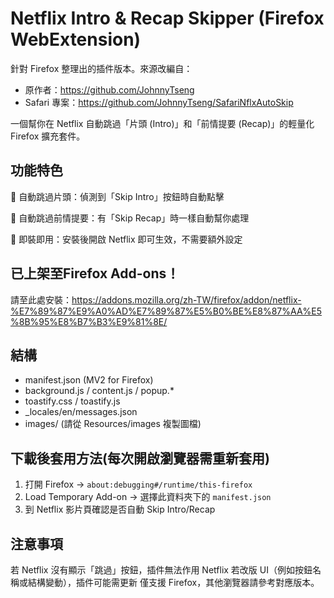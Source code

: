 # Netflix Intro & Recap Skipper (Firefox WebExtension)

針對 Firefox 整理出的插件版本。來源改編自：
- 原作者：https://github.com/JohnnyTseng
- Safari 專案：https://github.com/JohnnyTseng/SafariNflxAutoSkip

一個幫你在 Netflix 自動跳過「片頭 (Intro)」和「前情提要 (Recap)」的輕量化 Firefox 擴充套件。

## 功能特色

🔹 自動跳過片頭：偵測到「Skip Intro」按鈕時自動點擊

🔹 自動跳過前情提要：有「Skip Recap」時一樣自動幫你處理

🔹 即裝即用：安裝後開啟 Netflix 即可生效，不需要額外設定

## 已上架至Firefox Add-ons！
請至此處安裝：https://addons.mozilla.org/zh-TW/firefox/addon/netflix-%E7%89%87%E9%A0%AD%E7%89%87%E5%B0%BE%E8%87%AA%E5%8B%95%E8%B7%B3%E9%81%8E/

## 結構
- manifest.json (MV2 for Firefox)
- background.js / content.js / popup.*
- toastify.css / toastify.js
- _locales/en/messages.json
- images/ (請從 Resources/images 複製圖檔)

## 下載後套用方法(每次開啟瀏覽器需重新套用)
1. 打開 Firefox → `about:debugging#/runtime/this-firefox`
2. Load Temporary Add-on → 選擇此資料夾下的 `manifest.json`
3. 到 Netflix 影片頁確認是否自動 Skip Intro/Recap

## 注意事項

若 Netflix 沒有顯示「跳過」按鈕，插件無法作用
Netflix 若改版 UI（例如按鈕名稱或結構變動），插件可能需更新
僅支援 Firefox，其他瀏覽器請參考對應版本。
